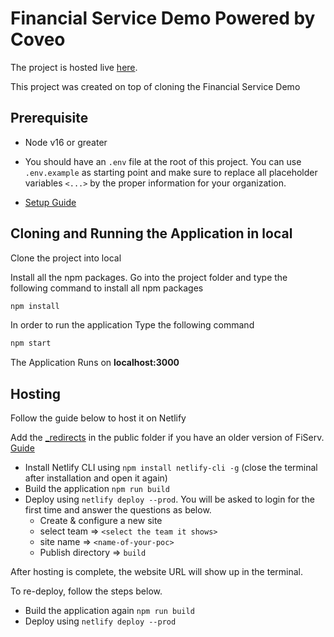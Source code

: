 # Financial Service Demo Powered by Coveo

The project is hosted live [here](https://demo-ammann-group.netlify.app/).

This project was created on top of cloning the Financial Service Demo

## Prerequisite

- Node v16 or greater

- You should have an `.env` file at the root of this project. You can use `.env.example` as starting point and make sure to replace all placeholder variables `<...>` by the proper information for your organization.

- [Setup Guide](https://github.com/mhsumbal-coveo/FiServ-Pre-req)

## Cloning and Running the Application in local

Clone the project into local

Install all the npm packages. Go into the project folder and type the following command to install all npm packages

```bash
npm install
```

In order to run the application Type the following command

```bash
npm start
```

The Application Runs on **localhost:3000**

## Hosting

Follow the guide below to host it on Netlify

Add the [_redirects](https://github.com/mhsumbal-coveo/FiServ/blob/main/public/_redirects) in the public folder if you have an older version of FiServ. [Guide](https://ridbay.medium.com/react-routing-and-netlify-redirects-fd1f00eeee95)

- Install Netlify CLI using ```npm install netlify-cli -g``` (close the terminal after installation and open it again)
- Build the application ```npm run build```
- Deploy using ```netlify deploy --prod```. You will be asked to login for the first time and answer the questions as below.
  - Create & configure a new site
  - select team => ```<select the team it shows>```
  - site name => ```<name-of-your-poc>```
  - Publish directory => ```build```
  
 After hosting is complete, the website URL will show up in the terminal. 
 
 To re-deploy, follow the steps below.
- Build the application again ```npm run build```
- Deploy using ```netlify deploy --prod```
